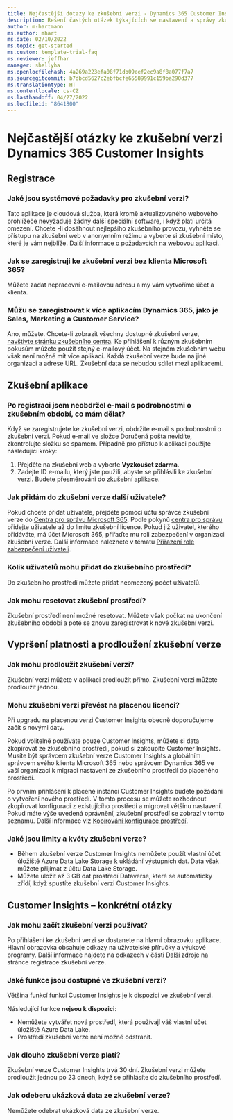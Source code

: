 ```yaml
---
title: Nejčastější dotazy ke zkušební verzi - Dynamics 365 Customer Insights
description: Řešení častých otázek týkajících se nastavení a správy zkušební verze Customer Insights. Přečtěte si, jak vyřešit problémy s platformou a aplikacemi.
author: m-hartmann
ms.author: mhart
ms.date: 02/10/2022
ms.topic: get-started
ms.custom: template-trial-faq
ms.reviewer: jeffhar
manager: shellyha
ms.openlocfilehash: 4a269a223efa08f71db09eef2ec9a8f8a077f7a7
ms.sourcegitcommit: b7dbcd5627c2ebfbcfe65589991c159ba290d377
ms.translationtype: HT
ms.contentlocale: cs-CZ
ms.lasthandoff: 04/27/2022
ms.locfileid: "8641800"
---
```

# <a name="dynamics-365-customer-insights-trial-faq"></a>Nejčastější otázky ke zkušební verzi Dynamics 365 Customer Insights

## <a name="sign-up"></a>Registrace

### <a name="what-are-the-system-requirements-for-the-trial"></a>Jaké jsou systémové požadavky pro zkušební verzi?

Tato aplikace je cloudová služba, která kromě aktualizovaného webového prohlížeče nevyžaduje žádný další speciální software, i když platí určitá omezení. Chcete -li dosáhnout nejlepšího zkušebního provozu, vyhněte se přístupu na zkušební web v anonymním režimu a vyberte si zkušební místo, které je vám nejblíže. [Další informace o požadavcích na webovou aplikaci.](/power-platform/admin/web-application-requirements)

### <a name="how-do-i-sign-up-for-the-trial-without-a-microsoft-365-tenant"></a>Jak se zaregistruji ke zkušební verzi bez klienta Microsoft 365?

Můžete zadat nepracovní e-mailovou adresu a my vám vytvoříme účet a klienta.

### <a name="can-i-sign-up-for-multiple-dynamics-365-apps-such-as-sales-marketing-and-customer-service"></a>Můžu se zaregistrovat k více aplikacím Dynamics 365, jako je Sales, Marketing a Customer Service?

Ano, můžete. Chcete-li zobrazit všechny dostupné zkušební verze, [navštivte stránku zkušebního centra](https://dynamics.microsoft.com/dynamics-365-free-trial). Ke přihlášení k různým zkušebním pokusům můžete použít stejný e-mailový účet. Na stejném zkušebním webu však není možné mít více aplikací. Každá zkušební verze bude na jiné organizaci a adrese URL. Zkušební data se nebudou sdílet mezi aplikacemi.

## <a name="trial-app"></a>Zkušební aplikace

### <a name="i-didnt-receive-the-trial-details-email-after-signing-up-what-should-i-do"></a>Po registraci jsem neobdržel e-mail s podrobnostmi o zkušebním období, co mám dělat?

Když se zaregistrujete ke zkušební verzi, obdržíte e-mail s podrobnostmi o zkušební verzi. Pokud e-mail ve složce Doručená pošta nevidíte, zkontrolujte složku se spamem. Případně pro přístup k aplikaci použijte následující kroky:

1. Přejděte na zkušební web a vyberte **Vyzkoušet zdarma**.
1. Zadejte ID e-mailu, který jste použili, abyste se přihlásili ke zkušební verzi. Budete přesměrováni do zkušební aplikace.

### <a name="how-do-i-add-more-users-to-a-trial"></a>Jak přidám do zkušební verze další uživatele?

Pokud chcete přidat uživatele, přejděte pomocí účtu správce zkušební verze do [Centra pro správu Microsoft 365](https://admin.microsoft.com). Podle pokynů [centra pro správu](/microsoft-365/admin/add-users/add-users) přidejte uživatele až do limitu zkušební licence. Pokud již uživatel, kterého přidáváte, má účet Microsoft 365, přiřaďte mu roli zabezpečení v organizaci zkušební verze. Další informace naleznete v tématu [Přiřazení role zabezpečení uživateli](/power-platform/admin/create-users-assign-online-security-roles#assign-a-security-role-to-a-user).

### <a name="how-many-users-can-i-add-to-my-trial-environment"></a>Kolik uživatelů mohu přidat do zkušebního prostředí?

Do zkušebního prostředí můžete přidat neomezený počet uživatelů.

### <a name="how-do-i-reset-the-trial-environment"></a>Jak mohu resetovat zkušební prostředí?

Zkušební prostředí není možné resetovat. Můžete však počkat na ukončení zkušebního období a poté se znovu zaregistrovat k nové zkušební verzi.

## <a name="trial-expiration-and-extension"></a>Vypršení platnosti a prodloužení zkušební verze

### <a name="how-do-i-extend-the-trial"></a>Jak mohu prodloužit zkušební verzi?

Zkušební verzi můžete v aplikaci prodloužit přímo. Zkušební verzi můžete prodloužit jednou.

### <a name="can-i-convert-the-trial-to-a-paid-license"></a>Mohu zkušební verzi převést na placenou licenci?

Při upgradu na placenou verzi Customer Insights obecně doporučujeme začít s novými daty. 

Pokud volitelně používáte pouze Customer Insights, můžete si data zkopírovat ze zkušebního prostředí, pokud si zakoupíte Customer Insights. Musíte být správcem zkušební verze Customer Insights a globálním správcem svého klienta Microsoft 365 nebo správcem Dynamics 365 ve vaší organizaci k migraci nastavení ze zkušebního prostředí do placeného prostředí. 

Po prvním přihlášení k placené instanci Customer Insights budete požádáni o vytvoření nového prostředí. V tomto procesu se můžete rozhodnout zkopírovat konfiguraci z existujícího prostředí a migrovat většinu nastavení. Pokud máte výše uvedená oprávnění, zkušební prostředí se zobrazí v tomto seznamu. Další informace viz [Kopírování konfigurace prostředí](manage-environments.md#copy-the-environment-configuration).

### <a name="what-are-the-trial-limits-and-quotas"></a>Jaké jsou limity a kvóty zkušební verze?

- Během zkušební verze Customer Insights nemůžete použít vlastní účet úložiště Azure Data Lake Storage k ukládání výstupních dat. Data však můžete přijímat z účtu Data Lake Storage.
- Můžete uložit až 3 GB dat prostředí Dataverse, které se automaticky zřídí, když spustíte zkušební verzi Customer Insights.

## <a name="customer-insights-specific-questions"></a>Customer Insights – konkrétní otázky

### <a name="how-do-i-start-using-the-trial"></a>Jak mohu začít zkušební verzi používat?

Po přihlášení ke zkušební verzi se dostanete na hlavní obrazovku aplikace. Hlavní obrazovka obsahuje odkazy na uživatelské příručky a výukové programy. Další informace najdete na odkazech v části [Další zdroje](trial-signup.md#additional-resources) na stránce registrace zkušební verze.

### <a name="what-features-are-available-in-the-trial"></a>Jaké funkce jsou dostupné ve zkušební verzi?

Většina funkcí funkcí Customer Insights je k dispozici ve zkušební verzi.

Následující funkce **nejsou k dispozici**: 
- Nemůžete vytvářet nová prostředí, která používají váš vlastní účet úložiště Azure Data Lake.
- Prostředí zkušební verze není možné odstranit. 

### <a name="how-long-does-the-trial-last"></a>Jak dlouho zkušební verze platí?

Zkušební verze Customer Insights trvá 30 dní. Zkušební verzi můžete prodloužit jednou po 23 dnech, když se přihlásíte do zkušebního prostředí.

### <a name="how-do-i-remove-sample-data-from-the-trial"></a>Jak odeberu ukázková data ze zkušební verze?

Nemůžete odebrat ukázková data ze zkušební verze.

